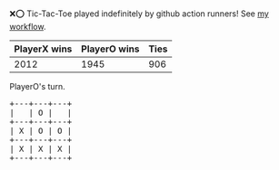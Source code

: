 :x::o: Tic-Tac-Toe played indefinitely by github action runners! See [my workflow](.github/workflows/play.yaml).

|PlayerX wins|PlayerO wins|Ties|
|-|-|-|
|2012|1945|906|

PlayerO's turn.

<pre>
+---+---+---+
|   | O |   |
+---+---+---+
| X | O | O |
+---+---+---+
| X | X | X |
+---+---+---+
</pre>
